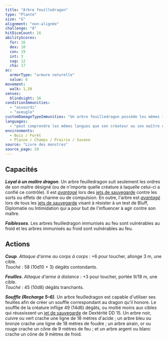 ```yaml
---
title: "Arbre feuilledragon"
type: "Plante"
size: "G"
alignment: "non-alignée"
challenge: "8"
hitDiceCount: 16
abilityScores:
  for: 16
  dex: 10
  con: 19
  int: 3
  sag: 12
  cha: 17
ac:
  armorType: "armure naturelle"
  value: 6
movement:
  walk: 1,50
senses:
  blindsight: 36
conditionImmunities:
  - "assourdi"
  - "aveugle"
customDamageTypeImmunities: "Un arbre feuilledragon possède les mêmes immunités que son géniteur. Les arbres couleur noir, cuivre et vert sont immunisés contre les dégâts d’acide ; les arbres couleur bleu et bronze sont immunisés contre les dégâts de foudre ; les arbres couleur airain, or et rouge sont immunisés contre les dégâts de feu ; et les arbres couleur argent et blanc sont immunisés contre les dégâts de froid."
languages:
  - "peut comprendre les mêmes langues que son créateur ou son maître désigné"
environments:
  - Bois / Forêt
  - Plaine / Champs / Prairie / Savane
source: "Livre des monstres"
source_page: 29
---
```

## Capacités
_**Loyal à un maître dragon**_. Un arbre feuilledragon suit seulement les ordres de son maître désigné (ou de n'importe quelle créature à laquelle celui-ci a confié ce contrôle). Il est [_avantagé_](/utiliser-les-caracteristiques/#avantage-et-desavantage) lors des [jets de sauvegarde](/utiliser-les-caracteristiques/#jets-de-sauvegarde) contre les sorts ou effets de charme ou de compulsion. En outre, l'arbre est [_avantagé_](/utiliser-les-caracteristiques/#avantage-et-desavantage) lors de tous les [jets de sauvegarde](/utiliser-les-caracteristiques/#jets-de-sauvegarde) visant à résister à un test de Bluff, Diplomatie ou Intimidation qui a pour but de l'influencer à agir contre son maître.

_**Faiblesses**_. Les arbres feuilledragon immunisés au feu sont vulnérables au froid et les arbres immunisés au froid sont vulnérables au feu.

## Actions
_**Coup**_. _Attaque d'arme au corps à corps_ : +6 pour toucher, allonge 3 m, une cible.  
_Touché_ : 58 (10d10 + 3) dégâts contondants.

_**Feuilles**_. _Attaque d'arme à distance_ : +3 pour toucher, portée 9/18 m, une cible.  
_Touché_ : 45 (10d8) dégâts tranchants.

_**Souffle (Recharge 5–6)**_. Un arbre feuilledragon est capable d'utiliser ses feuilles afin de créer un souffle correspondant au dragon qu'il honore. Le souffle de la créature inflige 49 (14d6) dégâts, ou moitié moins aux cibles qui réussissent un [jet de sauvegarde](/utiliser-les-caracteristiques/#jets-de-sauvegarde) de Dextérité DD 15. Un arbre noir, cuivre ou vert crache une ligne de 18 mètres d'acide ; un arbre bleu ou bronze crache une ligne de 18 mètres de foudre ; un arbre airain, or ou rouge crache un cône de 9 mètres de feu ; et un arbre argent ou blanc crache un cône de 9 mètres de froid.
